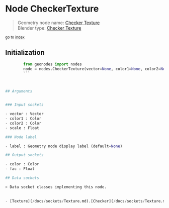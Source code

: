 
# Node CheckerTexture

> Geometry node name: [Checker Texture](https://docs.blender.org/manual/en/latest/modeling/geometry_nodes/texture/checker.html)<br>
  Blender type: [Checker Texture](https://docs.blender.org/api/current/bpy.types.ShaderNodeTexChecker.html)
  
<sub>go to [index](/docs/index.md)</sub>

## Initialization

```python
        from geonodes import nodes
        node = nodes.CheckerTexture(vector=None, color1=None, color2=None, scale=None, label=None)
        ```



## Arguments


### Input sockets

- vector : Vector
- color1 : Color
- color2 : Color
- scale : Float

### Node label

- label : Geometry node display label (default=None)

## Output sockets

- color : Color
- fac : Float

## Data sockets

> Data socket classes implementing this node.
  
  
- [Texture](/docs/sockets/Texture.md).[Checker](/docs/sockets/Texture.md#checker) : Static method
  
